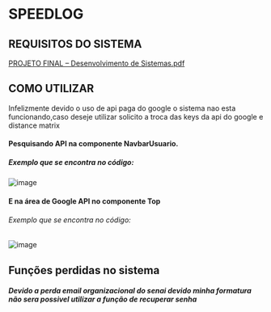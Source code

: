 ﻿# SPEEDLOG
## REQUISITOS DO SISTEMA
[PROJETO FINAL – Desenvolvimento de Sistemas.pdf](https://github.com/PatrickStar-code/SpeedLog/files/11062307/PROJETO.FINAL.Desenvolvimento.de.Sistemas.pdf)
<br>
## COMO UTILIZAR
Infelizmente devido o uso de api paga do google o sistema nao esta funcionando,caso deseje utilizar solicito a troca das keys da api do google e distance matrix<br>
#### Pesquisando API na componente NavbarUsuario.
##### Exemplo que se encontra no código:

![image](https://github.com/PatrickStar-code/SpeedLog/assets/89866722/c905810d-e47c-49a4-a109-2d2f4ed835fa)

#### E na área de Google API no componente Top
###### Exemplo que se encontra no código:

![image](https://github.com/PatrickStar-code/SpeedLog/assets/89866722/70c57a80-3484-4aa2-ac0b-c5f2298271fd)
## Funções perdidas no sistema
##### Devido a perda email organizacional do senai devido minha formatura não sera possivel utilizar a função de recuperar senha 
